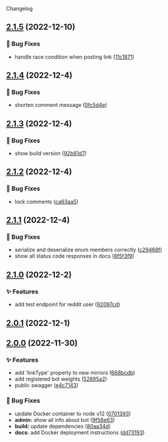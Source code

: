 Changelog
<a name="2.1.5"></a>
## [2.1.5](https://www.github.com/kyleratti/a-centralized-mirror/releases/tag/v2.1.5) (2022-12-10)

### 🐛 Bug Fixes

* handle race condition when posting link ([11c1871](https://www.github.com/kyleratti/a-centralized-mirror/commit/11c1871e16280774681bc9e56c106249f5d55535))

<a name="2.1.4"></a>
## [2.1.4](https://www.github.com/kyleratti/a-centralized-mirror/releases/tag/v2.1.4) (2022-12-4)

### 🐛 Bug Fixes

* shorten comment message ([0fc5d4e](https://www.github.com/kyleratti/a-centralized-mirror/commit/0fc5d4e58a2c645bb5cc8a73b90a9798a69185ef))

<a name="2.1.3"></a>
## [2.1.3](https://www.github.com/kyleratti/a-centralized-mirror/releases/tag/v2.1.3) (2022-12-4)

### 🐛 Bug Fixes

* show build version ([92b61d7](https://www.github.com/kyleratti/a-centralized-mirror/commit/92b61d7066cc68f8d609a8186e259bc4171d7ea5))

<a name="2.1.2"></a>
## [2.1.2](https://www.github.com/kyleratti/a-centralized-mirror/releases/tag/v2.1.2) (2022-12-4)

### 🐛 Bug Fixes

* lock comments ([ca63aa5](https://www.github.com/kyleratti/a-centralized-mirror/commit/ca63aa50e36345e1f21be89b61148725877fc76f))

<a name="2.1.1"></a>
## [2.1.1](https://www.github.com/kyleratti/a-centralized-mirror/releases/tag/v2.1.1) (2022-12-4)

### 🐛 Bug Fixes

* serialize and deserialize enum members correctly ([c29468f](https://www.github.com/kyleratti/a-centralized-mirror/commit/c29468fffbf4df0571f47d2cd3b2420a0600d74e))
* show all status code responses in docs ([8f5f3f9](https://www.github.com/kyleratti/a-centralized-mirror/commit/8f5f3f9c95a2a34689b3298c69ebc78a7866f604))

<a name="2.1.0"></a>
## [2.1.0](https://www.github.com/kyleratti/a-centralized-mirror/releases/tag/v2.1.0) (2022-12-2)

### ✨ Features

* add test endpoint for reddit user ([92097cd](https://www.github.com/kyleratti/a-centralized-mirror/commit/92097cd04268004bf2813df47fcb28a871539d72))

<a name="2.0.1"></a>
## [2.0.1](https://www.github.com/kyleratti/a-centralized-mirror/releases/tag/v2.0.1) (2022-12-1)

<a name="2.0.0"></a>
## [2.0.0](https://www.github.com/kyleratti/a-centralized-mirror/releases/tag/v2.0.0) (2022-11-30)

### ✨ Features

* add 'linkType' property to new mirrors ([668bcdb](https://www.github.com/kyleratti/a-centralized-mirror/commit/668bcdb2428556ae178b68635fa36bfd217157b6))
* add registered bot weights ([52895a2](https://www.github.com/kyleratti/a-centralized-mirror/commit/52895a2446da70c61283393f892c3fcb944d35b1))
* public swagger ([e4c7143](https://www.github.com/kyleratti/a-centralized-mirror/commit/e4c7143a98dab190b5b91d6871c5b82c35798f01))

### 🐛 Bug Fixes

* update Docker container to node v12 ([0701393](https://www.github.com/kyleratti/a-centralized-mirror/commit/07013939a63cdbca5fc618a843633c86dfb88e3a))
* **admin:** show all info about bot ([9f58e63](https://www.github.com/kyleratti/a-centralized-mirror/commit/9f58e6307c86a689cfbc1fe70d1d5b057752b0d2))
* **build:** update dependencies ([80aa34d](https://www.github.com/kyleratti/a-centralized-mirror/commit/80aa34dc271e1f3dead1b87943e2f0514bb37a76))
* **docs:** add Docker deployment instructions ([dd73193](https://www.github.com/kyleratti/a-centralized-mirror/commit/dd7319357e01868859d85559daf270cecc5ce773))

